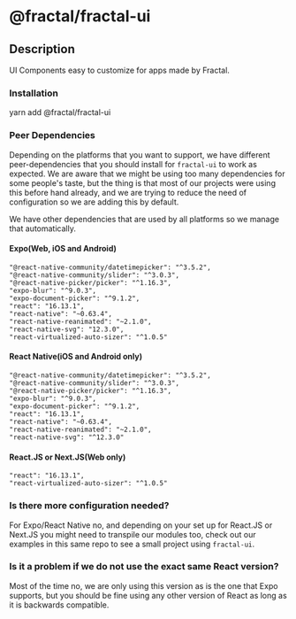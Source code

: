 # @fractal/fractal-ui

## Description

UI Components easy to customize for apps made by Fractal.

### Installation

yarn add @fractal/fractal-ui

### Peer Dependencies

Depending on the platforms that you want to support, we have different peer-dependencies that you should install for `fractal-ui` to work as expected. We are aware that we might be using too many dependencies for some people's taste, but the thing is that most of our projects were using this before hand already, and we are trying to reduce the need of configuration so we are adding this by default.

We have other dependencies that are used by all platforms so we manage that automatically.

#### Expo(Web, iOS and Android)

```
"@react-native-community/datetimepicker": "^3.5.2",
"@react-native-community/slider": "^3.0.3",
"@react-native-picker/picker": "^1.16.3",
"expo-blur": "^9.0.3",
"expo-document-picker": "^9.1.2",
"react": "16.13.1",
"react-native": "~0.63.4",
"react-native-reanimated": "~2.1.0",
"react-native-svg": "12.3.0",
"react-virtualized-auto-sizer": "^1.0.5"
```

#### React Native(iOS and Android only)

```
"@react-native-community/datetimepicker": "^3.5.2",
"@react-native-community/slider": "^3.0.3",
"@react-native-picker/picker": "^1.16.3",
"expo-blur": "^9.0.3",
"expo-document-picker": "^9.1.2",
"react": "16.13.1",
"react-native": "~0.63.4",
"react-native-reanimated": "~2.1.0",
"react-native-svg": "^12.3.0"
```

#### React.JS or Next.JS(Web only)

```
"react": "16.13.1",
"react-virtualized-auto-sizer": "^1.0.5"
```

### Is there more configuration needed?

For Expo/React Native no, and depending on your set up for React.JS or Next.JS you might need to transpile our modules too, check out our examples in this same repo to see a small project using `fractal-ui`.

### Is it a problem if we do not use the exact same React version?

Most of the time no, we are only using this version as is the one that Expo supports, but you should be fine using any other version of React as long as it is backwards compatible.

